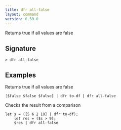 ```yaml
---
title: dfr all-false
layout: command
version: 0.59.0
---
```


Returns true if all values are false

## Signature

```> dfr all-false ```

## Examples

Returns true if all values are false
```shell
[$false $false $false] | dfr to-df | dfr all-false
```

Checks the result from a comparison
```shell
let s = ([5 6 2 10] | dfr to-df);
    let res = ($s > 9);
    $res | dfr all-false
```


